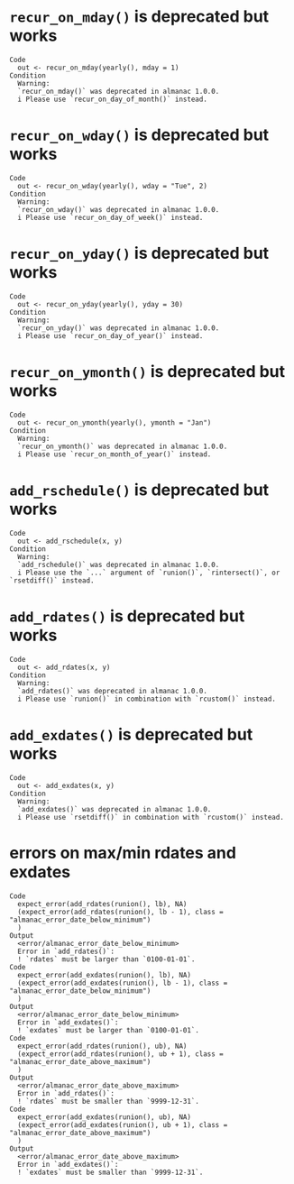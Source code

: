 # `recur_on_mday()` is deprecated but works

    Code
      out <- recur_on_mday(yearly(), mday = 1)
    Condition
      Warning:
      `recur_on_mday()` was deprecated in almanac 1.0.0.
      i Please use `recur_on_day_of_month()` instead.

# `recur_on_wday()` is deprecated but works

    Code
      out <- recur_on_wday(yearly(), wday = "Tue", 2)
    Condition
      Warning:
      `recur_on_wday()` was deprecated in almanac 1.0.0.
      i Please use `recur_on_day_of_week()` instead.

# `recur_on_yday()` is deprecated but works

    Code
      out <- recur_on_yday(yearly(), yday = 30)
    Condition
      Warning:
      `recur_on_yday()` was deprecated in almanac 1.0.0.
      i Please use `recur_on_day_of_year()` instead.

# `recur_on_ymonth()` is deprecated but works

    Code
      out <- recur_on_ymonth(yearly(), ymonth = "Jan")
    Condition
      Warning:
      `recur_on_ymonth()` was deprecated in almanac 1.0.0.
      i Please use `recur_on_month_of_year()` instead.

# `add_rschedule()` is deprecated but works

    Code
      out <- add_rschedule(x, y)
    Condition
      Warning:
      `add_rschedule()` was deprecated in almanac 1.0.0.
      i Please use the `...` argument of `runion()`, `rintersect()`, or `rsetdiff()` instead.

# `add_rdates()` is deprecated but works

    Code
      out <- add_rdates(x, y)
    Condition
      Warning:
      `add_rdates()` was deprecated in almanac 1.0.0.
      i Please use `runion()` in combination with `rcustom()` instead.

# `add_exdates()` is deprecated but works

    Code
      out <- add_exdates(x, y)
    Condition
      Warning:
      `add_exdates()` was deprecated in almanac 1.0.0.
      i Please use `rsetdiff()` in combination with `rcustom()` instead.

# errors on max/min rdates and exdates

    Code
      expect_error(add_rdates(runion(), lb), NA)
      (expect_error(add_rdates(runion(), lb - 1), class = "almanac_error_date_below_minimum")
      )
    Output
      <error/almanac_error_date_below_minimum>
      Error in `add_rdates()`:
      ! `rdates` must be larger than `0100-01-01`.
    Code
      expect_error(add_exdates(runion(), lb), NA)
      (expect_error(add_exdates(runion(), lb - 1), class = "almanac_error_date_below_minimum")
      )
    Output
      <error/almanac_error_date_below_minimum>
      Error in `add_exdates()`:
      ! `exdates` must be larger than `0100-01-01`.
    Code
      expect_error(add_rdates(runion(), ub), NA)
      (expect_error(add_rdates(runion(), ub + 1), class = "almanac_error_date_above_maximum")
      )
    Output
      <error/almanac_error_date_above_maximum>
      Error in `add_rdates()`:
      ! `rdates` must be smaller than `9999-12-31`.
    Code
      expect_error(add_exdates(runion(), ub), NA)
      (expect_error(add_exdates(runion(), ub + 1), class = "almanac_error_date_above_maximum")
      )
    Output
      <error/almanac_error_date_above_maximum>
      Error in `add_exdates()`:
      ! `exdates` must be smaller than `9999-12-31`.

